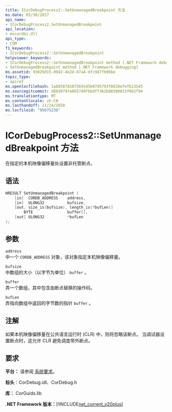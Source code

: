 ```yaml
---
title: ICorDebugProcess2::SetUnmanagedBreakpoint 方法
ms.date: 03/30/2017
api_name:
- ICorDebugProcess2.SetUnmanagedBreakpoint
api_location:
- mscordbi.dll
api_type:
- COM
f1_keywords:
- ICorDebugProcess2::SetUnmanagedBreakpoint
helpviewer_keywords:
- ICorDebugProcess2::SetUnmanagedBreakpoint method [.NET Framework debugging]
- SetUnmanagedBreakpoint method [.NET Framework debugging]
ms.assetid: 93829d15-d942-4e2d-b7a4-dfc9d7fb96be
topic_type:
- apiref
ms.openlocfilehash: 1a883878107569145b97d5793f0628efefb13545
ms.sourcegitcommit: d8020797a6657d0fbbdff362b80300815f682f94
ms.translationtype: MT
ms.contentlocale: zh-CN
ms.lasthandoff: 11/24/2020
ms.locfileid: "95675238"
---
```

# <a name="icordebugprocess2setunmanagedbreakpoint-method"></a>ICorDebugProcess2::SetUnmanagedBreakpoint 方法

在指定的本机映像偏移量处设置非托管断点。  
  
## <a name="syntax"></a>语法  
  
```cpp  
HRESULT SetUnmanagedBreakpoint (  
    [in]  CORDB_ADDRESS    address,  
    [in]  ULONG32          bufsize,  
    [out, size_is(bufsize), length_is(*bufLen)]
        BYTE               buffer[],  
    [out] ULONG32          *bufLen  
);  
```  
  
## <a name="parameters"></a>参数  

 `address`  
 中一个 `CORDB_ADDRESS` 对象，该对象指定本机映像偏移量。  
  
 `bufsize`  
 中数组的大小（以字节为单位） `buffer` 。  
  
 `buffer`  
 弄一个数组，其中包含由断点替换的操作码。  
  
 `bufLen`  
 弄指向数组中返回的字节数的指针 `buffer` 。  
  
## <a name="remarks"></a>注解  

 如果本机映像偏移量在公共语言运行时 (CLR) 中，则将忽略该断点。 当调试器设置断点时，这允许 CLR 避免调度带外断点。  
  
## <a name="requirements"></a>要求  

 **平台：** 请参阅 [系统要求](../../get-started/system-requirements.md)。  
  
 **标头**：CorDebug.idl、CorDebug.h  
  
 **库：** CorGuids.lib  
  
 **.NET Framework 版本：**[!INCLUDE[net_current_v20plus](../../../../includes/net-current-v20plus-md.md)]
